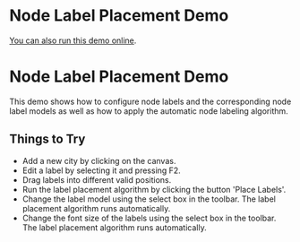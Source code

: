 <!--
 //////////////////////////////////////////////////////////////////////////////
 // @license
 // This file is part of yFiles for HTML 2.5.0.3.
 // Use is subject to license terms.
 //
 // Copyright (c) 2000-2023 by yWorks GmbH, Vor dem Kreuzberg 28,
 // 72070 Tuebingen, Germany. All rights reserved.
 //
 //////////////////////////////////////////////////////////////////////////////
-->
# Node Label Placement Demo

[You can also run this demo online](https://live.yworks.com/demos/layout/nodelabelplacement/index.html).

# Node Label Placement Demo

This demo shows how to configure node labels and the corresponding node label models as well as how to apply the automatic node labeling algorithm.

## Things to Try

- Add a new city by clicking on the canvas.
- Edit a label by selecting it and pressing F2.
- Drag labels into different valid positions.
- Run the label placement algorithm by clicking the button 'Place Labels'.
- Change the label model using the select box in the toolbar. The label placement algorithm runs automatically.
- Change the font size of the labels using the select box in the toolbar. The label placement algorithm runs automatically.
